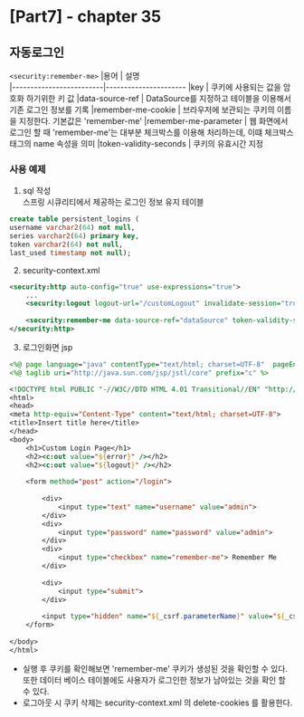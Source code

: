 
[Part7] - chapter 35
=========================

자동로그인
----------------

```<security:remember-me>```
|용어                     |  설명	 
|-------------------------|----------------------
|key                      | 쿠키에 사용되는 값을 암호화 하기위한 키 값
|data-source-ref          | DataSource를 지정하고 테이블을 이용해서 기존 로그인 정보를 기록
|remember-me-cookie	      | 브라우저에 보관되는 쿠키의 이름을 지정한다. 기본값은 'remember-me'
|remember-me-parameter    | 웹 화면에서 로그인 할 때 'remember-me'는 대부분 체크박스를 이용해 처리하는데, 이떄 체크박스 태그의 name 속성을 의미
|token-validity-seconds   | 쿠키의 유효시간 지정

### 사용 예제

1. sql 작성   
스프링 시큐리티에서 제공하는 로그인 정보 유지 테이블

```sql
create table persistent_logins (
username varchar2(64) not null,
series varchar2(64) primary key,
token varchar2(64) not null,
last_used timestamp not null);
```

2. security-context.xml
```xml
<security:http auto-config="true" use-expressions="true">
	...
	<security:logout logout-url="/customLogout" invalidate-session="true" delete-cookies="remember-me, JSESSION_ID"/>
	
	<security:remember-me data-source-ref="dataSource" token-validity-seconds="604800" />
</security:http>
```

3. 로그인화면 jsp
```jsp
<%@ page language="java" contentType="text/html; charset=UTF-8"  pageEncoding="UTF-8"%>
<%@ taglib uri="http://java.sun.com/jsp/jstl/core" prefix="c" %>

<!DOCTYPE html PUBLIC "-//W3C//DTD HTML 4.01 Transitional//EN" "http://www.w3.org/TR/html4/loose.dtd">
<html>
<head>
<meta http-equiv="Content-Type" content="text/html; charset=UTF-8">
<title>Insert title here</title>
</head>
<body>
	<h1>Custom Login Page</h1>
	<h2><c:out value="${error}" /></h2>
	<h2><c:out value="${logout}" /></h2>
	
	<form method="post" action="/login">
		
		<div>
			<input type="text" name="username" value="admin">
		</div>
		<div>
			<input type="password" name="password" value="admin">
		</div>
		<div>
			<input type="checkbox" name="remember-me"> Remember Me
		</div>
		
		<div>
			<input type="submit">
		</div>
	
		<input type="hidden" name="${_csrf.parameterName}" value="${_csrf.token }" />
	</form>	
	
</body>
</html>
```

* 실행 후 쿠키를 확인해보면 'remember-me' 쿠키가 생성된 것을 확인할 수 있다.   
또한 데이터 베이스 테이블에도 사용자가 로그인한 정보가 남아있는 것을 확인 할 수 있다.
* 로그아웃 시 쿠키 삭제는 security-context.xml 의 delete-cookies 를 활용한다.

